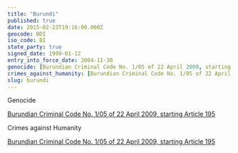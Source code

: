 ```yaml
---
title: "Burundi"
published: true
date: 2015-02-23T19:16:00.000Z
geocode: BDI
iso_code: BI
state_party: true
signed_date: 1999-01-12
entry_into_force_date: 2004-11-30
genocide: [Burundian Criminal Code No. 1/05 of 22 April 2009, starting Article 195](https://www.icrc.org/customary-ihl/eng/docs/v2_cou_bi_rule158)
crimes_against_humanity: [Burundian Criminal Code No. 1/05 of 22 April 2009, starting Article 195](https://www.icrc.org/customary-ihl/eng/docs/v2_cou_bi_rule158)
slug: burundi
---
```

Genocide

[Burundian Criminal Code No. 1/05 of 22 April 2009, starting Article 195](https://www.icrc.org/customary-ihl/eng/docs/v2_cou_bi_rule158)

Crimes against Humanity

[Burundian Criminal Code No. 1/05 of 22 April 2009, starting Article 195](https://www.icrc.org/customary-ihl/eng/docs/v2_cou_bi_rule158)

